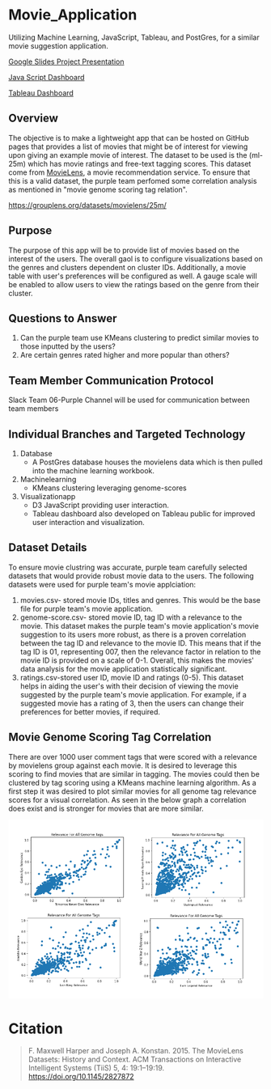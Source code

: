 # Movie_Application
Utilizing Machine Learning, JavaScript, Tableau, and PostGres, for a similar movie suggestion application.

[Google Slides Project Presentation](https://docs.google.com/presentation/d/1zOGgT9MDqIZ27gWdtoPrHMQ59aiYRrBtwYaAyDOytTI/edit?usp=sharing) 

[Java Script Dashboard](https://jj2773.github.io/Movie_Application/) 

[Tableau Dashboard](https://jj2773.github.io/Tableau_Embedded_Dashboard/) 

## Overview
The objective is to make a lightweight app that can be hosted on GitHub pages that provides a list of movies that might be of interest for viewing upon giving an example movie of interest.  The dataset to be used is the (ml-25m) which has movie ratings and free-text tagging scores.  This dataset come from [MovieLens](http://movielens.org), a movie recommendation service. To ensure that this is a valid dataset, the purple team perfomed some correlation analysis as mentioned in "movie genome scoring tag relation". 

https://grouplens.org/datasets/movielens/25m/

## Purpose
The purpose of this app will be to provide list of movies based on the interest of the users. The overall gaol is to configure visualizations based on the genres and clusters dependent on cluster IDs. Additionally, a movie table with user's preferences will be configured as well. A gauge scale will be enabled to allow users to view the ratings based on the genre from their cluster. 

## Questions to Answer
1) Can the purple team use KMeans clustering to predict similar movies to those inputted by the users?
2) Are certain genres rated higher and more popular than others?

## Team Member Communication Protocol
Slack Team 06-Purple Channel will be used for communication between team members

## Individual Branches and Targeted Technology

1. Database 
   - A PostGres database houses the movielens data which is then pulled into the machine learning workbook.
2. Machinelearning 
   - KMeans clustering leveraging genome-scores
3. Visualizationapp
   - D3 JavaScript providing user interaction.
   - Tableau dashboard also developed on Tableau public for improved user interaction and visualization.

## Dataset Details
To ensure movie clustring was accurate, purple team carefully selected datasets that would provide robust movie data to the users. The following datasets were used for purple team's movie applciation:
1) movies.csv- stored movie IDs, titles and genres. This would be the base file for purple team's movie application.
2) genome-score.csv- stored movie ID, tag ID with a relevance to the movie. This dataset makes the purple team's movie application's movie suggestion to its users more robust, as there is a proven correlation between the tag ID and relevance to the movie ID. This means that if the tag ID is 01, representing 007, then the relevance factor in relation to the movie ID is provided on a scale of 0-1. Overall, this makes the movies' data analysis for the movie application statistically significant. 
3) ratings.csv-stored user ID, movie ID and ratings (0-5). This dataset helps in aiding the user's with their decision of viewing the movie suggested by the purple team's movie application. For example, if a suggested movie has a rating of 3, then the users can change their preferences for better movies, if required.

## Movie Genome Scoring Tag Correlation
There are over 1000 user comment tags that were scored with a relevance by movielens group against each movie.  It is desired to leverage this scoring to find movies that are similar in tagging.  The movies could then be clustered by tag scoring using a KMeans machine learning algorithm. As a first step it was desired to plot similar movies for all genome tag relevance scores for a visual correlation.  As seen in the below graph a correlation does exist and is stronger for movies that are more similar.

![alt text](https://github.com/jj2773/Movie_Application/blob/main/Resources/readme_correl.png)



Citation
========
> F. Maxwell Harper and Joseph A. Konstan. 2015. The MovieLens Datasets: History and Context. ACM Transactions on Interactive Intelligent Systems (TiiS) 5, 4: 19:1–19:19. <https://doi.org/10.1145/2827872>

